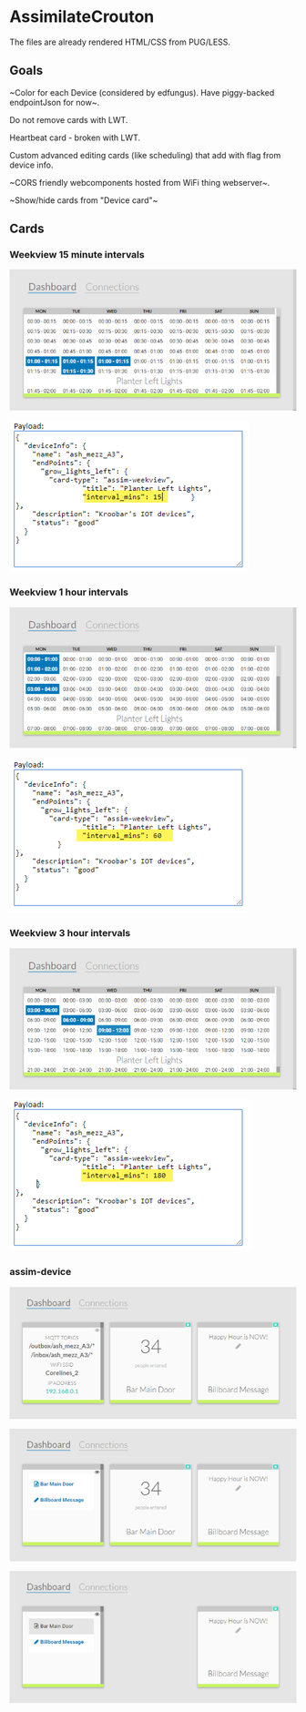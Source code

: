 # AssimilateCrouton

The files are already rendered HTML/CSS from PUG/LESS.

## Goals

~Color for each Device (considered by edfungus). Have piggy-backed endpointJson for now~.

Do not remove cards with LWT.

Heartbeat card - broken with LWT.

Custom advanced editing cards (like scheduling) that add with flag from device info.

~CORS friendly webcomponents hosted from WiFi thing webserver~.

~Show/hide cards from "Device card"~

## Cards

### Weekview 15 minute intervals

![Weekview Card](https://github.com/IOT-123/AssimilateCrouton/raw/master/images/assim-weekview-1.png)

![Weekview Card](https://github.com/IOT-123/AssimilateCrouton/raw/master/images/assim-weekview-1a.png)

### Weekview 1 hour intervals

![Weekview Card](https://github.com/IOT-123/AssimilateCrouton/raw/master/images/assim-weekview-2.png)

![Weekview Card](https://github.com/IOT-123/AssimilateCrouton/raw/master/images/assim-weekview-2a.png)

### Weekview 3 hour intervals

![Weekview Card](https://github.com/IOT-123/AssimilateCrouton/raw/master/images/assim-weekview-3.png)

![Weekview Card](https://github.com/IOT-123/AssimilateCrouton/raw/master/images/assim-weekview-3a.png)

### assim-device

![Device Card Default](https://github.com/IOT-123/AssimilateCrouton/raw/master/images/assim-device-1.png)

![Device Card Show/Hide list](https://github.com/IOT-123/AssimilateCrouton/raw/master/images/assim-device-2.png)

![Device Card Hide card](https://github.com/IOT-123/AssimilateCrouton/raw/master/images/assim-device-3.png)